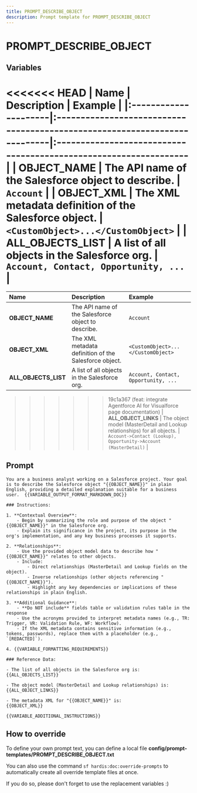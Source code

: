 ```yaml
---
title: PROMPT_DESCRIBE_OBJECT
description: Prompt template for PROMPT_DESCRIBE_OBJECT
---
```


# PROMPT_DESCRIBE_OBJECT

## Variables
<<<<<<< HEAD
| Name                 | Description                                                               | Example                                                          |
|:---------------------|:--------------------------------------------------------------------------|:-----------------------------------------------------------------|
| **OBJECT_NAME**      | The API name of the Salesforce object to describe.                        | `Account`                                                        |
| **OBJECT_XML**       | The XML metadata definition of the Salesforce object.                     | `<CustomObject>...</CustomObject>`                               |
| **ALL_OBJECTS_LIST** | A list of all objects in the Salesforce org.                              | `Account, Contact, Opportunity, ...`                             |
=======
| Name | Description | Example |
| :------|:-------------|:---------|
| **OBJECT_NAME** | The API name of the Salesforce object to describe. | `Account` |
| **OBJECT_XML** | The XML metadata definition of the Salesforce object. | `<CustomObject>...</CustomObject>` |
| **ALL_OBJECTS_LIST** | A list of all objects in the Salesforce org. | `Account, Contact, Opportunity, ...` |
>>>>>>> 19c1a367 (feat: integrate Agentforce AI for Visualforce page documentation)
| **ALL_OBJECT_LINKS** | The object model (MasterDetail and Lookup relationships) for all objects. | `Account->Contact (Lookup), Opportunity->Account (MasterDetail)` |

## Prompt

```
You are a business analyst working on a Salesforce project. Your goal is to describe the Salesforce object "{{OBJECT_NAME}}" in plain English, providing a detailed explanation suitable for a business user.  {{VARIABLE_OUTPUT_FORMAT_MARKDOWN_DOC}}

### Instructions:

1. **Contextual Overview**:
    - Begin by summarizing the role and purpose of the object "{{OBJECT_NAME}}" in the Salesforce org.
    - Explain its significance in the project, its purpose in the org's implementation, and any key business processes it supports.

2. **Relationships**:
    - Use the provided object model data to describe how "{{OBJECT_NAME}}" relates to other objects.
    - Include:
        - Direct relationships (MasterDetail and Lookup fields on the object).
        - Inverse relationships (other objects referencing "{{OBJECT_NAME}}").
        - Highlight any key dependencies or implications of these relationships in plain English.

3. **Additional Guidance**:
    - **Do NOT include** fields table or validation rules table in the response
    - Use the acronyms provided to interpret metadata names (e.g., TR: Trigger, VR: Validation Rule, WF: Workflow).
    - If the XML metadata contains sensitive information (e.g., tokens, passwords), replace them with a placeholder (e.g., `[REDACTED]`).

4. {{VARIABLE_FORMATTING_REQUIREMENTS}}

### Reference Data:

- The list of all objects in the Salesforce org is: {{ALL_OBJECTS_LIST}}

- The object model (MasterDetail and Lookup relationships) is: {{ALL_OBJECT_LINKS}}

- The metadata XML for "{{OBJECT_NAME}}" is:
{{OBJECT_XML}}

{{VARIABLE_ADDITIONAL_INSTRUCTIONS}}

```

## How to override

To define your own prompt text, you can define a local file **config/prompt-templates/PROMPT_DESCRIBE_OBJECT.txt**

You can also use the command `sf hardis:doc:override-prompts` to automatically create all override template files at once.

If you do so, please don't forget to use the replacement variables :)
